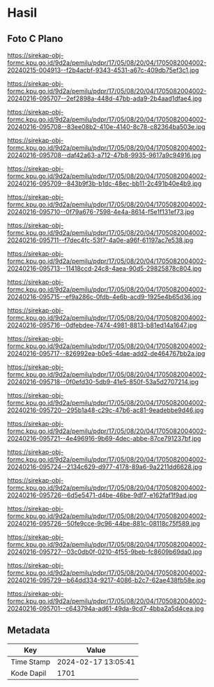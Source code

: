 # Hasil

## Foto C Plano

https://sirekap-obj-formc.kpu.go.id/9d2a/pemilu/pdpr/17/05/08/20/04/1705082004002-20240215-004913--f2b4acbf-9343-4531-a67c-409db75ef3c1.jpg

https://sirekap-obj-formc.kpu.go.id/9d2a/pemilu/pdpr/17/05/08/20/04/1705082004002-20240216-095707--2ef2898a-448d-47bb-ada9-2b4aad1dfae4.jpg

https://sirekap-obj-formc.kpu.go.id/9d2a/pemilu/pdpr/17/05/08/20/04/1705082004002-20240216-095708--83ee08b2-410e-4140-8c78-c82364ba503e.jpg

https://sirekap-obj-formc.kpu.go.id/9d2a/pemilu/pdpr/17/05/08/20/04/1705082004002-20240216-095708--daf42a63-a712-47b8-9935-9617a9c94916.jpg

https://sirekap-obj-formc.kpu.go.id/9d2a/pemilu/pdpr/17/05/08/20/04/1705082004002-20240216-095709--843b9f3b-b1dc-48ec-bb11-2c491b40e4b9.jpg

https://sirekap-obj-formc.kpu.go.id/9d2a/pemilu/pdpr/17/05/08/20/04/1705082004002-20240216-095710--0f79a676-7598-4e4a-8614-f5e1f131ef73.jpg

https://sirekap-obj-formc.kpu.go.id/9d2a/pemilu/pdpr/17/05/08/20/04/1705082004002-20240216-095711--f7dec4fc-53f7-4a0e-a96f-61197ac7e538.jpg

https://sirekap-obj-formc.kpu.go.id/9d2a/pemilu/pdpr/17/05/08/20/04/1705082004002-20240216-095713--11418ccd-24c8-4aea-90d5-29825878c804.jpg

https://sirekap-obj-formc.kpu.go.id/9d2a/pemilu/pdpr/17/05/08/20/04/1705082004002-20240216-095715--ef9a286c-0fdb-4e6b-acd9-1925e4b65d36.jpg

https://sirekap-obj-formc.kpu.go.id/9d2a/pemilu/pdpr/17/05/08/20/04/1705082004002-20240216-095716--0dfebdee-7474-4981-8813-b81ed14a1647.jpg

https://sirekap-obj-formc.kpu.go.id/9d2a/pemilu/pdpr/17/05/08/20/04/1705082004002-20240216-095717--826992ea-b0e5-4dae-add2-de464767bb2a.jpg

https://sirekap-obj-formc.kpu.go.id/9d2a/pemilu/pdpr/17/05/08/20/04/1705082004002-20240216-095718--0f0efd30-5db9-41e5-850f-53a5d2707214.jpg

https://sirekap-obj-formc.kpu.go.id/9d2a/pemilu/pdpr/17/05/08/20/04/1705082004002-20240216-095720--295b1a48-c29c-47b6-ac81-9eadebbe9d46.jpg

https://sirekap-obj-formc.kpu.go.id/9d2a/pemilu/pdpr/17/05/08/20/04/1705082004002-20240216-095721--4e496916-9b69-4dec-abbe-87ce791237bf.jpg

https://sirekap-obj-formc.kpu.go.id/9d2a/pemilu/pdpr/17/05/08/20/04/1705082004002-20240216-095724--2134c629-d977-4178-89a6-9a2211dd6628.jpg

https://sirekap-obj-formc.kpu.go.id/9d2a/pemilu/pdpr/17/05/08/20/04/1705082004002-20240216-095726--6d5e5471-d4be-46be-9df7-e162faf1f9ad.jpg

https://sirekap-obj-formc.kpu.go.id/9d2a/pemilu/pdpr/17/05/08/20/04/1705082004002-20240216-095726--50fe9cce-9c96-44be-881c-08118c75f589.jpg

https://sirekap-obj-formc.kpu.go.id/9d2a/pemilu/pdpr/17/05/08/20/04/1705082004002-20240216-095727--03c0db0f-0210-4f55-9beb-fc8609b69da0.jpg

https://sirekap-obj-formc.kpu.go.id/9d2a/pemilu/pdpr/17/05/08/20/04/1705082004002-20240216-095729--b64dd334-9217-4086-b2c7-62ae438fb58e.jpg

https://sirekap-obj-formc.kpu.go.id/9d2a/pemilu/pdpr/17/05/08/20/04/1705082004002-20240216-095701--c643794a-ad61-49da-9cd7-4bba2a5d4cea.jpg


## Metadata

| Key        | Value               |
| ---------- | ------------------- |
| Time Stamp | 2024-02-17 13:05:41 |
| Kode Dapil | 1701                |



